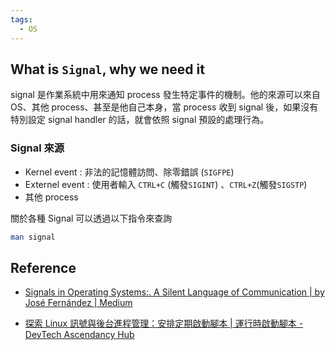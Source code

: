 ```yaml
---
tags:
  - OS
---
```


## What is `Signal`, why we need it

signal 是作業系統中用來通知 process 發生特定事件的機制。他的來源可以來自 OS、其他 process、甚至是他自己本身，當 process 收到 signal 後，如果沒有特別設定 signal handler 的話，就會依照 signal 預設的處理行為。

### Signal 來源

- Kernel event : 非法的記憶體訪問、除零錯誤 (`SIGFPE`) 
- Externel event : 使用者輸入 `CTRL+C` (觸發`SIGINT`) 、`CTRL+Z`(觸發`SIGSTP`)
- 其他 process 

關於各種 Signal 可以透過以下指令來查詢
```sh
man signal
```


## Reference

- [Signals in Operating Systems:. A Silent Language of Communication | by José Fernández | Medium](https://medium.com/@4990/signals-in-operating-systems-7c7b90523b61) 

- [探索 Linux 訊號與後台進程管理：安排定期啟動腳本 | 運行時啟動腳本 - DevTech Ascendancy Hub](https://devtechascendancy.com/linux-signal-process-management/#google_vignette)